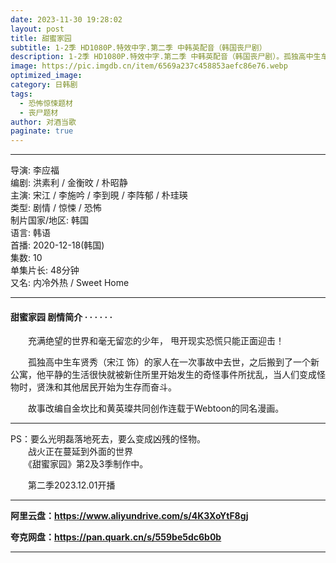 ```yaml
---
date: 2023-11-30 19:28:02
layout: post
title: 甜蜜家园
subtitle: 1-2季 HD1080P.特效中字.第二季 中韩英配音（韩国丧尸剧）
description: 1-2季 HD1080P.特效中字.第二季 中韩英配音（韩国丧尸剧）。孤独高中生车贤秀的家人在一次事故中去世，之后搬到了一个新公寓，他平静的生活很快就被新住所里开始发生的奇怪事件所扰乱，当人们变成怪物时，贤洙和其他居民开始为生存而奋斗...
image: https://pic.imgdb.cn/item/6569a237c458853aefc86e76.webp
optimized_image: 
category: 日韩剧
tags:
  - 恐怖惊悚题材
  - 丧尸题材
author: 对酒当歌
paginate: true
---
```


---

导演: 李应福  
编剧: 洪素利 / 金衡旼 / 朴昭静  
主演: 宋江 / 李施吟 / 李到晛 / 李阵郁 / 朴珪瑛  
类型: 剧情 / 惊悚 / 恐怖  
制片国家/地区: 韩国  
语言: 韩语  
首播: 2020-12-18(韩国)  
集数: 10  
单集片长: 48分钟  
又名: 内冷外热 / Sweet Home  

---

#### 甜蜜家园 剧情简介 · · · · · ·

　　充满绝望的世界和毫无留恋的少年， 甩开现实恐慌只能正面迎击！

　　孤独高中生车贤秀（宋江 饰）的家人在一次事故中去世，之后搬到了一个新公寓，他平静的生活很快就被新住所里开始发生的奇怪事件所扰乱，当人们变成怪物时，贤洙和其他居民开始为生存而奋斗。

　　故事改编自金坎比和黄英璨共同创作连载于Webtoon的同名漫画。

---

PS：要么光明磊落地死去，要么变成凶残的怪物。  
　　战火正在蔓延到外面的世界  
　　《甜蜜家园》第2及3季制作中。  

　　第二季2023.12.01开播  

---

**阿里云盘：<https://www.aliyundrive.com/s/4K3XoYtF8gj>**

**夸克网盘：<https://pan.quark.cn/s/559be5dc6b0b>**

---
